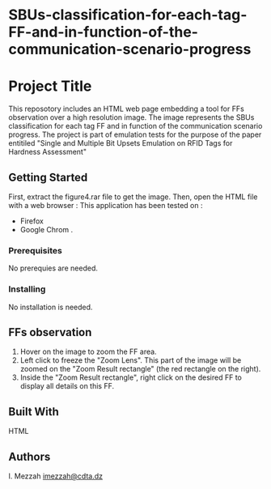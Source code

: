 # SBUs-classification-for-each-tag-FF-and-in-function-of-the-communication-scenario-progress

# Project Title

This reposotory includes an HTML web page embedding a tool for FFs observation over a high resolution image. 
The image represents the SBUs classification for each tag FF and in function of the communication scenario progress. The project is part of 
emulation tests for the purpose of the paper entitiled "Single and Multiple Bit Upsets Emulation on RFID Tags for Hardness Assessment"    

## Getting Started

First, extract the figure4.rar file to get the image. Then, open the HTML file with a web browser : 
This application has been tested on : 
* Firefox
* Google Chrom . 

### Prerequisites

No prerequies are needed.

### Installing

No installation is needed. 

## FFs observation

1. Hover on the image to zoom the FF area.
2. Left click to freeze the "Zoom Lens". This part of the image will be zoomed on the "Zoom Result rectangle" (the red rectangle on the right).
3. Inside the "Zoom Result rectangle",  right click on the desired FF to  display all details on this FF.




## Built With
HTML


## Authors

I. Mezzah  imezzah@cdta.dz



